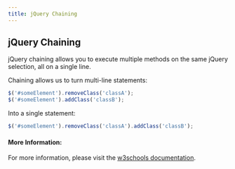 ```yaml
---
title: jQuery Chaining
---
```

## jQuery Chaining
jQuery chaining allows you to execute multiple methods on the same jQuery selection, all on a single line.

Chaining allows us to turn multi-line statements:
```javascript
$('#someElement').removeClass('classA');
$('#someElement').addClass('classB');
```
Into a single statement:
```javascript
$('#someElement').removeClass('classA').addClass('classB');
```

#### More Information:
For more information, please visit the <a href='https://www.w3schools.com/jquery/jquery_chaining.asp' target='_blank' rel='nofollow'>w3schools documentation</a>.